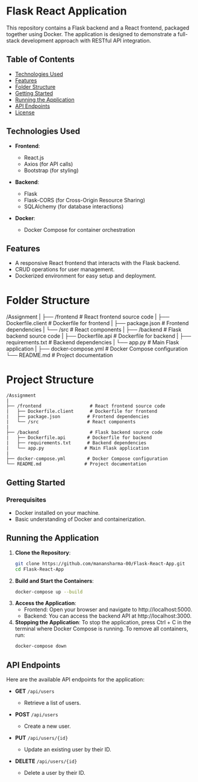 # Flask React Application

This repository contains a Flask backend and a React frontend, packaged together using Docker. The application is designed to demonstrate a full-stack development approach with RESTful API integration.

## Table of Contents

- [Technologies Used](#technologies-used)
- [Features](#features)
- [Folder Structure](#folder-structure)
- [Getting Started](#getting-started)
- [Running the Application](#running-the-application)
- [API Endpoints](#api-endpoints)
- [License](#license)

## Technologies Used

- **Frontend**: 
  - React.js
  - Axios (for API calls)
  - Bootstrap (for styling)

- **Backend**: 
  - Flask
  - Flask-CORS (for Cross-Origin Resource Sharing)
  - SQLAlchemy (for database interactions)

- **Docker**: 
  - Docker Compose for container orchestration

## Features

- A responsive React frontend that interacts with the Flask backend.
- CRUD operations for user management.
- Dockerized environment for easy setup and deployment.

# Folder Structure

/Assignment
|
├── /frontend                  # React frontend source code
|   ├── Dockerfile.client      # Dockerfile for frontend
|   ├── package.json          # Frontend dependencies
|   └── /src                  # React components
|
├── /backend                   # Flask backend source code
|   ├── Dockerfile.api        # Dockerfile for backend
|   ├── requirements.txt      # Backend dependencies
|   └── app.py               # Main Flask application
|
├── docker-compose.yml        # Docker Compose configuration
└── README.md                # Project documentation

# Project Structure

```
/Assignment
|
├── /frontend                  # React frontend source code
|   ├── Dockerfile.client      # Dockerfile for frontend
|   ├── package.json          # Frontend dependencies
|   └── /src                  # React components
|
├── /backend                   # Flask backend source code
|   ├── Dockerfile.api        # Dockerfile for backend
|   ├── requirements.txt      # Backend dependencies
|   └── app.py               # Main Flask application
|
├── docker-compose.yml        # Docker Compose configuration
└── README.md                # Project documentation
```

## Getting Started


### Prerequisites

- Docker installed on your machine.
- Basic understanding of Docker and containerization.

## Running the Application

1. **Clone the Repository**:
   ```bash
   git clone https://github.com/manansharma-00/Flask-React-App.git
   cd Flask-React-App
2. **Build and Start the Containers**:
   ```bash
   docker-compose up --build
3. **Access the Application**:
   - Frontend: Open your browser and navigate to http://localhost:5000.
   - Backend: You can access the backend API at http://localhost:3000.
4. **Stopping the Application**:
   To stop the application, press Ctrl + C in the terminal where Docker Compose is running. To remove all containers, run:
   ```bash
   docker-compose down

## API Endpoints

Here are the available API endpoints for the application:

- **GET** `/api/users` 
  - Retrieve a list of users.

- **POST** `/api/users` 
  - Create a new user. 

- **PUT** `/api/users/{id}` 
  - Update an existing user by their ID. 

- **DELETE** `/api/users/{id}` 
  - Delete a user by their ID.
